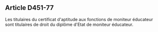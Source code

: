 ## Article D451-77

Les titulaires du certificat d'aptitude aux fonctions de moniteur éducateur sont titulaires de droit du diplôme
d'Etat de moniteur éducateur.

